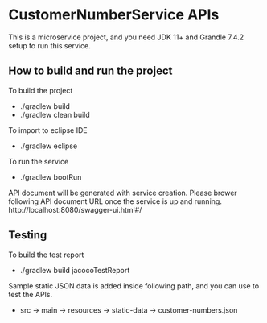 # CustomerNumberService APIs
This is a microservice project, and you need JDK 11+ and Grandle 7.4.2 setup to run this service.

## How to build and run the project

To build the project
*	./gradlew build 
*	./gradlew clean build
	
To import to eclipse IDE
*	./gradlew eclipse

To run the service
*	./gradlew bootRun

API document will be generated with service creation. Please brower following API document URL once the service is up and running.
http://localhost:8080/swagger-ui.html#/

## Testing

To build the test report
*	./gradlew build jacocoTestReport
	
Sample static JSON data is added inside following path, and you can use to test the APIs.
*	src -> main -> resources -> static-data -> customer-numbers.json